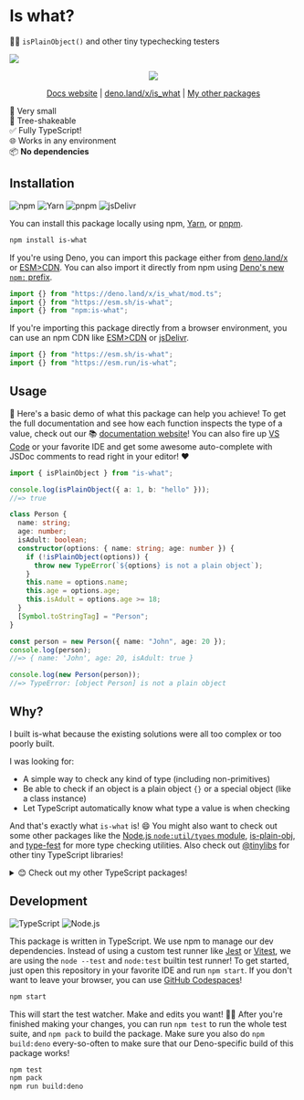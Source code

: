 # Is what?

👩‍🔬 `isPlainObject()` and other tiny typechecking testers

[![](https://img.shields.io/npm/dw/is-what.svg)](https://www.npmjs.com/package/is-what)

<div align="center">

![](https://i.imgur.com/mRM7956.png)

[Docs website](https://mesqueeb.github.io/is-what/) |
[deno.land/x/is_what](https://deno.land/x/is_what) |
[My other packages](https://github.com/search?q=user%3Amesqueeb+language%3ATypeScript&type=repositories)

</div>

🦐 Very small \
🌳 Tree-shakeable \
✅ Fully TypeScript! \
🌐 Works in any environment \
📦 **No dependencies**

## Installation

![npm](https://img.shields.io/static/v1?style=for-the-badge&message=npm&color=CB3837&logo=npm&logoColor=FFFFFF&label=)
![Yarn](https://img.shields.io/static/v1?style=for-the-badge&message=Yarn&color=2C8EBB&logo=Yarn&logoColor=FFFFFF&label=)
![pnpm](https://img.shields.io/static/v1?style=for-the-badge&message=pnpm&color=222222&logo=pnpm&logoColor=F69220&label=)
![jsDelivr](https://img.shields.io/static/v1?style=for-the-badge&message=jsDelivr&color=E84D3D&logo=jsDelivr&logoColor=FFFFFF&label=)

You can install this package locally using npm, [Yarn], or [pnpm].

```sh
npm install is-what
```

If you're using Deno, you can import this package either from [deno.land/x] or
[ESM>CDN]. You can also import it directly from npm using [Deno's new `npm:`
prefix].

```ts
import {} from "https://deno.land/x/is_what/mod.ts";
import {} from "https://esm.sh/is-what";
import {} from "npm:is-what";
```

If you're importing this package directly from a browser environment, you can
use an npm CDN like [ESM>CDN] or [jsDelivr].

```js
import {} from "https://esm.sh/is-what";
import {} from "https://esm.run/is-what";
```

## Usage

🚀 Here's a basic demo of what this package can help you achieve! To get the
full documentation and see how each function inspects the type of a value, check
out our 📚 [documentation website]! You can also fire up [VS Code] or your
favorite IDE and get some awesome auto-complete with JSDoc comments to read
right in your editor! ❤️

```ts
import { isPlainObject } from "is-what";

console.log(isPlainObject({ a: 1, b: "hello" }));
//=> true

class Person {
  name: string;
  age: number;
  isAdult: boolean;
  constructor(options: { name: string; age: number }) {
    if (!isPlainObject(options)) {
      throw new TypeError(`${options} is not a plain object`);
    }
    this.name = options.name;
    this.age = options.age;
    this.isAdult = options.age >= 18;
  }
  [Symbol.toStringTag] = "Person";
}

const person = new Person({ name: "John", age: 20 });
console.log(person);
//=> { name: 'John', age: 20, isAdult: true }

console.log(new Person(person));
//=> TypeError: [object Person] is not a plain object
```

## Why?

I built is-what because the existing solutions were all too complex or too
poorly built.

I was looking for:

- A simple way to check any kind of type (including non-primitives)
- Be able to check if an object is a plain object `{}` or a special object (like
  a class instance)
- Let TypeScript automatically know what type a value is when checking

And that's exactly what `is-what` is! 😄 You might also want to check out some
other packages like the [Node.js `node:util/types` module], [is-plain-obj], and
[type-fest] for more type checking utilities. Also check out [@tinylibs] for
other tiny TypeScript libraries!

<details><summary>😊 Check out my other TypeScript packages!</summary>

- [is-what 🙉](https://github.com/mesqueeb/is-what)
- [is-where 🙈](https://github.com/mesqueeb/is-where)
- [merge-anything 🥡](https://github.com/mesqueeb/merge-anything)
- [check-anything 👁](https://github.com/mesqueeb/check-anything)
- [remove-anything ✂️](https://github.com/mesqueeb/remove-anything)
- [getorset-anything 🐊](https://github.com/mesqueeb/getorset-anything)
- [map-anything 🗺](https://github.com/mesqueeb/map-anything)
- [filter-anything ⚔️](https://github.com/mesqueeb/filter-anything)
- [copy-anything 🎭](https://github.com/mesqueeb/copy-anything)
- [case-anything 🐫](https://github.com/mesqueeb/case-anything)
- [flatten-anything 🏏](https://github.com/mesqueeb/flatten-anything)
- [nestify-anything 🧅](https://github.com/mesqueeb/nestify-anything)

</details>

## Development

![TypeScript](https://img.shields.io/static/v1?style=for-the-badge&message=TypeScript&color=3178C6&logo=TypeScript&logoColor=FFFFFF&label=)
![Node.js](https://img.shields.io/static/v1?style=for-the-badge&message=Node.js&color=339933&logo=Node.js&logoColor=FFFFFF&label=)

This package is written in TypeScript. We use npm to manage our dev
dependencies. Instead of using a custom test runner like [Jest] or [Vitest], we
are using the `node --test` and `node:test` builtin test runner! To get started,
just open this repository in your favorite IDE and run `npm start`. If you don't
want to leave your browser, you can use [GitHub Codespaces]!

```sh
npm start
```

This will start the test watcher. Make and edits you want! 👩‍💻 After you're
finished making your changes, you can run `npm test` to run the whole test
suite, and `npm pack` to build the package. Make sure you also do
`npm build:deno` every-so-often to make sure that our Deno-specific build of
this package works!

```sh
npm test
npm pack
npm run build:deno
```

<!-- prettier-ignore-start -->
[GitHub Codespaces]: https://github.com/features/codespaces
[Jest]: https://jestjs.io/
[Vitest]: https://vitest.dev/
[Node.js `node:util/types` module]: https://nodejs.org/api/util.html#util_util_types
[is-plain-obj]: https://www.npmjs.com/package/is-plain-obj
[type-fest]: https://www.npmjs.com/package/type-fest
[documentation website]: https://mesqueeb.github.io/is-what/
[VS Code]: https://code.visualstudio.com/
[deno.land/x]: https://deno.land/x/is_what
[ESM>CDN]: https://esm.sh/is-what
[Deno's new `npm:` prefix]: https://deno.com/manual@v1.34.1/node/npm_specifiers
[Yarn]: https://yarnpkg.com/
[pnpm]: https://pnpm.io/
[jsDelivr]: https://www.jsdelivr.com/esm
[@tinylibs]: https://github.com/tinylibs
<!-- prettier-ignore-end -->
